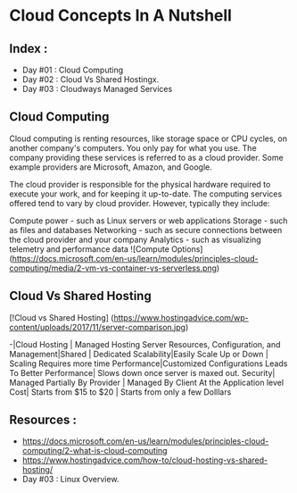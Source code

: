 # Cloud Concepts In A Nutshell
## Index :
* Day #01 : Cloud Computing
* Day #02 : Cloud Vs Shared Hostingx. 
* Day #03 : Cloudways Managed Services

## Cloud Computing 
Cloud computing is renting resources, like storage space or CPU cycles, on another company's computers. You only pay for what you use. The company providing these services is referred to as a cloud provider. Some example providers are Microsoft, Amazon, and Google.

The cloud provider is responsible for the physical hardware required to execute your work, and for keeping it up-to-date. The computing services offered tend to vary by cloud provider. However, typically they include:

Compute power - such as Linux servers or web applications
Storage - such as files and databases
Networking - such as secure connections between the cloud provider and your company
Analytics - such as visualizing telemetry and performance data
![Compute Options]
(https://docs.microsoft.com/en-us/learn/modules/principles-cloud-computing/media/2-vm-vs-container-vs-serverless.png)

## Cloud Vs Shared Hosting
[!Cloud vs Shared Hosting]
(https://www.hostingadvice.com/wp-content/uploads/2017/11/server-comparison.jpg)

-|Cloud Hosting | Managed Hosting
Server Resources, Configuration, and Management|Shared | Dedicated
Scalability|Easily Scale Up or Down | Scaling Requires more time
Performance|Customized Configurations Leads To Better Performance| Slows down once server is maxed out.
Security| Managed Partially By Provider | Managed By Client At the Application level
Cost| Starts from $15 to $20 | Starts from only a few Dolllars
## Resources :
* https://docs.microsoft.com/en-us/learn/modules/principles-cloud-computing/2-what-is-cloud-computing
* https://www.hostingadvice.com/how-to/cloud-hosting-vs-shared-hosting/
* Day #03 : Linux Overview.
